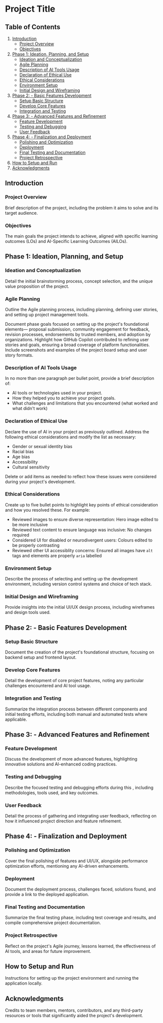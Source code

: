 # Project Title

## Table of Contents
1. [Introduction](#introduction)
    - [Project Overview](#project-overview)
    - [Objectives](#objectives)
2. [Phase 1: Ideation, Planning, and Setup](#phase-1-ideation-planning-and-setup)
    - [Ideation and Conceptualization](#ideation-and-conceptualization)
    - [Agile Planning](#agile-planning)
    - [Description of AI Tools Usage](#description-of-ai-tools-usage)
    - [Declaration of Ethical Use](#declaration-of-ethical-use)
    - [Ethical Considerations](#ethical-considerations)
    - [Environment Setup](#environment-setup)
    - [Initial Design and Wireframing](#initial-design-and-wireframing)
3. [Phase 2: - Basic Features Development](#phase-2--1---basic-features-development)
    - [Setup Basic Structure](#setup-basic-structure)
    - [Develop Core Features](#develop-core-features)
    - [Integration and Testing](#integration-and-testing)
4. [Phase 3: - Advanced Features and Refinement](#phase-3--2---advanced-features-and-refinement)
    - [Feature Development](#feature-development)
    - [Testing and Debugging](#testing-and-debugging)
    - [User Feedback](#user-feedback)
5. [Phase 4: - Finalization and Deployment](#phase-4--3---finalization-and-deployment)
    - [Polishing and Optimization](#polishing-and-optimization)
    - [Deployment](#deployment)
    - [Final Testing and Documentation](#final-testing-and-documentation)
    - [Project Retrospective](#project-retrospective)
6. [How to Setup and Run](#how-to-setup-and-run)
7. [Acknowledgments](#acknowledgments)

## Introduction

### Project Overview
Brief description of the project, including the problem it aims to solve and its target audience.

### Objectives
The main goals the project intends to achieve, aligned with specific learning outcomes (LOs) and AI-Specific Learning Outcomes (AILOs).

## Phase 1: Ideation, Planning, and Setup

### Ideation and Conceptualization
Detail the initial brainstorming process, concept selection, and the unique value proposition of the project.

### Agile Planning
Outline the Agile planning process, including  planning, defining user stories, and setting up project management tools.

Document phase  goals focused on setting up the project's foundational elements— proposal submission, community engagement for feedback, revision processes, endorsements by trusted members, and adoption by organizations.  Highlight how GitHub Copilot contributed to refining user stories and goals, ensuring a broad coverage of platform functionalities. Include screenshots and examples of the project board setup and user story formats.

### Description of AI Tools Usage
In no more than one paragraph per bullet point, provide a brief description of:
- AI tools or technologies used in your project.
- How they helped you to achieve your project goals.
- What challenges and limitations that you encountered (what worked and what didn't work)

### Declaration of Ethical Use
Declare the use of AI in your project as previously outlined. Address the following ethical considerations and modify the list as necessary:
- Gender or sexual identity bias
- Racial bias
- Age bias
- Accessibility
- Cultural sensitivity

Delete or add items as needed to reflect how these issues were considered during your project's development.

### Ethical Considerations
Create up to five bullet points to highlight key points of ethical consideration and how you resolved these. For example:
- Reviewed images to ensure diverse representation: Hero image edited to be more inclusive
- Reviewed text content to ensure language was inclusive: No changes required
- Considered UI for disabled or neurodivergent users: Colours edited to be properly contrasting
- Reviewed other UI accessiblity concerns: Ensured all images have `alt` tags and elements are properly `aria` labelled

### Environment Setup
Describe the process of selecting and setting up the development environment, including version control systems and choice of tech stack.

### Initial Design and Wireframing
Provide insights into the initial UI/UX design process, including wireframes and design tools used.

## Phase 2: - Basic Features Development

### Setup Basic Structure
Document the creation of the project's foundational structure, focusing on backend setup and frontend layout.

### Develop Core Features
Detail the development of core project features, noting any particular challenges encountered and AI tool usage.

### Integration and Testing
Summarize the integration process between different components and initial testing efforts, including both manual and automated tests where applicable.

## Phase 3: - Advanced Features and Refinement

### Feature Development
Discuss the development of more advanced features, highlighting innovative solutions and AI-enhanced coding practices.

### Testing and Debugging
Describe the focused testing and debugging efforts during this , including methodologies, tools used, and key outcomes.

### User Feedback
Detail the process of gathering and integrating user feedback, reflecting on how it influenced project direction and feature refinement.

## Phase 4: - Finalization and Deployment

### Polishing and Optimization
Cover the final polishing of features and UI/UX, alongside performance optimization efforts, mentioning any AI-driven enhancements.

### Deployment
Document the deployment process, challenges faced, solutions found, and provide a link to the deployed application.

### Final Testing and Documentation
Summarize the final testing phase, including test coverage and results, and compile comprehensive project documentation.

### Project Retrospective
Reflect on the project's Agile journey, lessons learned, the effectiveness of AI tools, and areas for future improvement.

## How to Setup and Run
Instructions for setting up the project environment and running the application locally.

## Acknowledgments
Credits to team members, mentors, contributors, and any third-party resources or tools that significantly aided the project's development.

